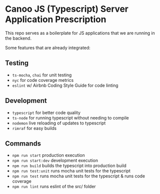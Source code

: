 # Canoo JS (Typescript) Server Application Prescription
This repo serves as a boilerplate for JS applications that we are running in the backend.

Some features that are already integrated:
## Testing
- `ts-mocha`, `chai` for unit testing
- `nyc` for code coverage metrics
- `eslint` w/ Airbnb Coding Style Guide for code linting


## Development
- `typescript` for better code quality
- `ts-node` for running typescript without needing to compile
- `nodemon` live reloading of updates to typescript
- `rimraf` for easy builds


## Commands
- `npm run start` production execution
- `npm run start:dev` development execution
- `npm run build` builds the typescript into production build
- `npm run test:unit` runs mocha unit tests for the typescript 
- `npm run test` runs mocha unit tests for the typescript & runs code coverage
- `npm run lint` runs eslint of the src/ folder